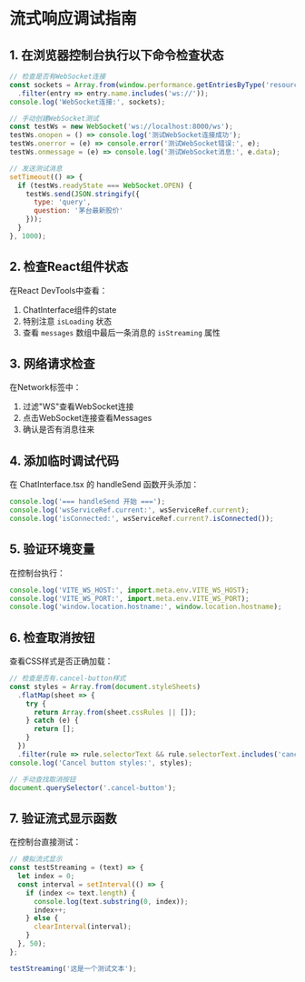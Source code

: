 # 流式响应调试指南

## 1. 在浏览器控制台执行以下命令检查状态

```javascript
// 检查是否有WebSocket连接
const sockets = Array.from(window.performance.getEntriesByType('resource'))
  .filter(entry => entry.name.includes('ws://'));
console.log('WebSocket连接:', sockets);

// 手动创建WebSocket测试
const testWs = new WebSocket('ws://localhost:8000/ws');
testWs.onopen = () => console.log('测试WebSocket连接成功');
testWs.onerror = (e) => console.error('测试WebSocket错误:', e);
testWs.onmessage = (e) => console.log('测试WebSocket消息:', e.data);

// 发送测试消息
setTimeout(() => {
  if (testWs.readyState === WebSocket.OPEN) {
    testWs.send(JSON.stringify({
      type: 'query',
      question: '茅台最新股价'
    }));
  }
}, 1000);
```

## 2. 检查React组件状态

在React DevTools中查看：
1. ChatInterface组件的state
2. 特别注意 `isLoading` 状态
3. 查看 `messages` 数组中最后一条消息的 `isStreaming` 属性

## 3. 网络请求检查

在Network标签中：
1. 过滤"WS"查看WebSocket连接
2. 点击WebSocket连接查看Messages
3. 确认是否有消息往来

## 4. 添加临时调试代码

在 ChatInterface.tsx 的 handleSend 函数开头添加：
```javascript
console.log('=== handleSend 开始 ===');
console.log('wsServiceRef.current:', wsServiceRef.current);
console.log('isConnected:', wsServiceRef.current?.isConnected());
```

## 5. 验证环境变量

在控制台执行：
```javascript
console.log('VITE_WS_HOST:', import.meta.env.VITE_WS_HOST);
console.log('VITE_WS_PORT:', import.meta.env.VITE_WS_PORT);
console.log('window.location.hostname:', window.location.hostname);
```

## 6. 检查取消按钮

查看CSS样式是否正确加载：
```javascript
// 检查是否有.cancel-button样式
const styles = Array.from(document.styleSheets)
  .flatMap(sheet => {
    try {
      return Array.from(sheet.cssRules || []);
    } catch (e) {
      return [];
    }
  })
  .filter(rule => rule.selectorText && rule.selectorText.includes('cancel-button'));
console.log('Cancel button styles:', styles);

// 手动查找取消按钮
document.querySelector('.cancel-button');
```

## 7. 验证流式显示函数

在控制台直接测试：
```javascript
// 模拟流式显示
const testStreaming = (text) => {
  let index = 0;
  const interval = setInterval(() => {
    if (index <= text.length) {
      console.log(text.substring(0, index));
      index++;
    } else {
      clearInterval(interval);
    }
  }, 50);
};

testStreaming('这是一个测试文本');
```
